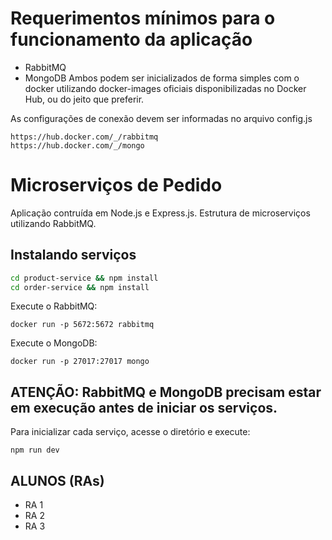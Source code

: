 # Requerimentos mínimos para o funcionamento da aplicação
- RabbitMQ
- MongoDB
Ambos podem ser inicializados de forma simples com o docker utilizando docker-images oficiais disponibilizadas no Docker Hub, ou do jeito que preferir.

As configurações de conexão devem ser informadas no arquivo config.js

```
https://hub.docker.com/_/rabbitmq
https://hub.docker.com/_/mongo
```

# Microserviços de Pedido
Aplicação  contruída em Node.js e Express.js. Estrutura de microserviços utilizando RabbitMQ.

## Instalando serviços
```bash
cd product-service && npm install
cd order-service && npm install
```
Execute o RabbitMQ:

`docker run -p 5672:5672 rabbitmq`

Execute o MongoDB:

`docker run -p 27017:27017 mongo`


## ATENÇÃO: RabbitMQ e MongoDB precisam estar em execução antes de iniciar os serviços.

Para inicializar cada serviço, acesse o diretório e execute:

`npm run dev`

## ALUNOS (RAs)
- RA 1
- RA 2
- RA 3